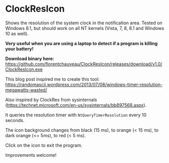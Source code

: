 # ClockResIcon
Shows the resolution of the system clock in the notification area. Tested on Windows 8.1, but should work on all NT kernels (Vista, 7, 8, 8.1 and Windows 10 as well).

**Very useful when you are using a laptop to detect if a program is killing your battery!**

**Download binary here:** https://github.com/florentchauveau/ClockResIcon/releases/download/v1.0/ClockResIcon.exe

This blog post inspired me to create this tool: https://randomascii.wordpress.com/2013/07/08/windows-timer-resolution-megawatts-wasted/

Also inspired by ClockRes from sysinternals (https://technet.microsoft.com/en-us/sysinternals/bb897568.aspx).

It queries the resolution timer with `NtQueryTimerResolution` every 10 seconds.

The icon background changes from black (15 ms), to orange (< 15 ms), to dark orange (<= 5ms), to red (< 5 ms).

Click on the icon to exit the program.

Improvements welcome!
